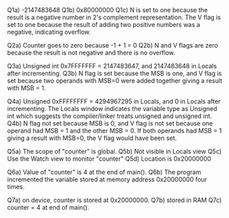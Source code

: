 Q1a)  -2147483648
Q1b)  0x80000000
Q1c)  N is set to one because the result is a negative number in 2's complement representation.  The V flag is set to one because the result of adding two positive numbers was a negative, indicating overflow.

Q2a)  Counter goes to zero because -1 + 1 = 0
Q2b)  N and V flags are zero because the result is not negative and there is no overflow.

Q3a)  Unsigned int 0x7FFFFFFF = 2147483647, and 2147483648 in Locals after incrementing.
Q3b)  N flag is set because the MSB is one, and V flag is set because two operands with MSB=0 were added together giving a result with MSB = 1.

Q4a) Unsigned 0xFFFFFFFF = 4294967295 in Locals, and 0 in Locals after incrementing.  The Locals window indicates the variable type as Unsigned int which suggests the compiler/linker treats unsigned and unsigned int.
Q4b) N flag not set because MSB is 0, and V flag is not set because one operand had MSB = 1 and the other MSB = 0.  If both operands had MSB = 1 giving a result with MSB=0, the V flag would have been set.

Q5a) The scope of "counter" is global.
Q5b) Not visible in Locals view
Q5c) Use the Watch view to monitor "counter"
Q5d) Location is 0x20000000

Q6a) Value of "counter" is 4 at the end of main().
Q6b) The program incremented the variable stored at memory address 0x20000000 four times.

Q7a) on device, counter is stored at 0x20000000.
Q7b) stored in RAM
Q7c) counter = 4 at end of main().
